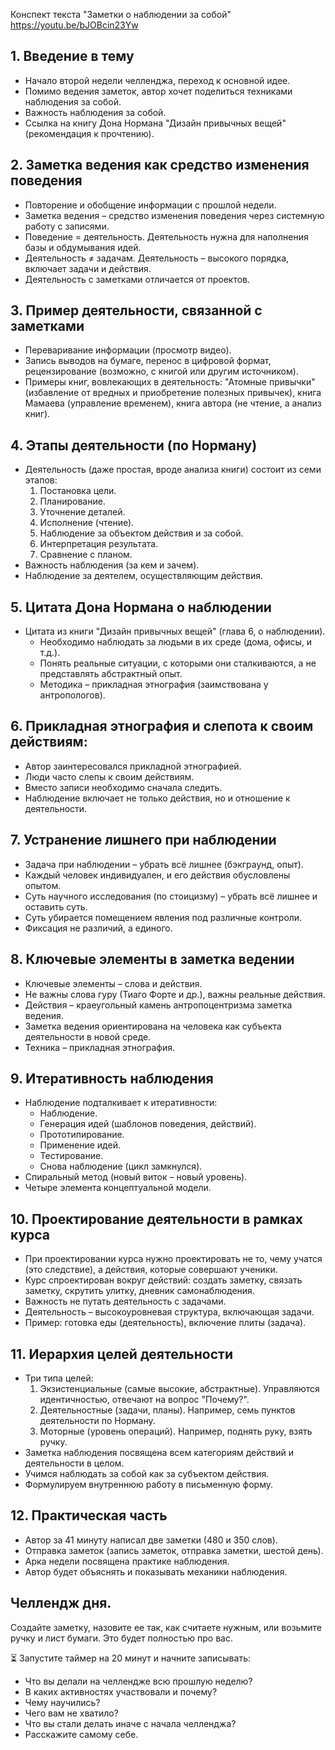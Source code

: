 Конспект текста "Заметки о наблюдении за собой" 
https://youtu.be/bJOBcin23Yw
## 1. Введение в тему
- Начало второй недели челленджа, переход к основной идее.
- Помимо ведения заметок, автор хочет поделиться техниками наблюдения за собой.
- Важность наблюдения за собой.
- Ссылка на книгу Дона Нормана "Дизайн привычных вещей" (рекомендация к прочтению).

## 2. Заметка ведения как средство изменения поведения
- Повторение и обобщение информации с прошлой недели.
- Заметка ведения – средство изменения поведения через системную работу с записями.
- Поведение = деятельность. Деятельность нужна для наполнения базы и обдумывания идей.
- Деятельность ≠ задачам. Деятельность – высокого порядка, включает задачи и действия.
- Деятельность с заметками отличается от проектов.

## 3. Пример деятельности, связанной с заметками
- Переваривание информации (просмотр видео).
- Запись выводов на бумаге, перенос в цифровой формат, рецензирование (возможно, с книгой или другим источником).
- Примеры книг, вовлекающих в деятельность: "Атомные привычки" (избавление от вредных и приобретение полезных привычек), книга Мамаева (управление временем), книга автора (не чтение, а анализ книг).

## 4. Этапы деятельности (по Норману)
- Деятельность (даже простая, вроде анализа книги) состоит из семи этапов:
	1. Постановка цели.
	2. Планирование.
	3. Уточнение деталей.
	4. Исполнение (чтение).
	5. Наблюдение за объектом действия и за собой.
	6. Интерпретация результата.
	7. Сравнение с планом.
- Важность наблюдения (за кем и зачем).
- Наблюдение за деятелем, осуществляющим действия.

## 5. Цитата Дона Нормана о наблюдении
- Цитата из книги "Дизайн привычных вещей" (глава 6, о наблюдении).
	- Необходимо наблюдать за людьми в их среде (дома, офисы, и т.д.).
	- Понять реальные ситуации, с которыми они сталкиваются, а не представлять абстрактный опыт.
	- Методика – прикладная этнография (заимствована у антропологов).

## 6. Прикладная этнография и слепота к своим действиям:
- Автор заинтересовался прикладной этнографией.
- Люди часто слепы к своим действиям.
- Вместо записи необходимо сначала следить.
- Наблюдение включает не только действия, но и отношение к деятельности.

## 7. Устранение лишнего при наблюдении
- Задача при наблюдении – убрать всё лишнее (бэкграунд, опыт).
- Каждый человек индивидуален, и его действия обусловлены опытом.
- Суть научного исследования (по стоицизму) – убрать всё лишнее и оставить суть.
- Суть убирается помещением явления под различные контроли.
- Фиксация не различий, а единого.

## 8. Ключевые элементы в заметка ведении
- Ключевые элементы – слова и действия.
- Не важны слова гуру (Тиаго Форте и др.), важны реальные действия.
- Действия – краеугольный камень антропоцентризма заметка ведения.
- Заметка ведения ориентирована на человека как субъекта деятельности в новой среде.
- Техника – прикладная этнография.

## 9. Итеративность наблюдения
- Наблюдение подталкивает к итеративности:
	- Наблюдение.
	- Генерация идей (шаблонов поведения, действий).
	- Прототипирование.
	- Применение идей.
	- Тестирование.
	- Снова наблюдение (цикл замкнулся).
- Спиральный метод (новый виток – новый уровень).
- Четыре элемента концептуальной модели.

## 10. Проектирование деятельности в рамках курса
- При проектировании курса нужно проектировать не то, чему учатся (это следствие), а действия, которые совершают ученики.
- Курс спроектирован вокруг действий: создать заметку, связать заметку, скрутить улитку, дневник самонаблюдения.
- Важность не путать деятельность с задачами.
- Деятельность – высокоуровневая структура, включающая задачи.
- Пример: готовка еды (деятельность), включение плиты (задача).

## 11. Иерархия целей деятельности
- Три типа целей:
	1. Экзистенциальные (самые высокие, абстрактные). Управляются идентичностью, отвечают на вопрос "Почему?".
	2. Деятельностные (задачи, планы). Например, семь пунктов деятельности по Норману.
	3. Моторные (уровень операций). Например, поднять руку, взять ручку.
- Заметка наблюдения посвящена всем категориям действий и деятельности в целом.
- Учимся наблюдать за собой как за субъектом действия.
- Формулируем внутреннюю работу в письменную форму.

## 12. Практическая часть
- Автор за 41 минуту написал две заметки (480 и 350 слов).
- Отправка заметок (запись заметок, отправка заметки, шестой день).
- Арка недели посвящена практике наблюдения.
- Автор будет объяснять и показывать механики наблюдения.

## **Челлендж дня.** 
Создайте заметку, назовите ее так, как считаете нужным, или возьмите ручку и лист бумаги. Это будет полностью про вас.

⏳ Запустите таймер на 20 минут и начните записывать:
- Что вы делали на челлендже всю прошлую неделю?
- В каких активностях участвовали и почему?
- Чему научились?
- Чего вам не хватило?
- Что вы стали делать иначе с начала челленджа?
- Расскажите самому себе.